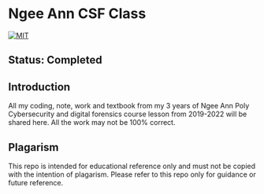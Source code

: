 # Ngee Ann CSF Class
[![MIT](https://img.shields.io/github/license/NP-Project-Identity/project-identity.svg)](LICENSE)
## Status: Completed
## Introduction
All my coding, note, work and textbook from my 3 years of Ngee Ann Poly Cybersecurity and digital forensics course lesson from 2019-2022  will be shared here.
All the work may not be 100% correct.
## Plagarism
This repo is intended for educational reference only and must not be copied with the intention of plagarism. Please refer to this repo only for guidance or future reference.
